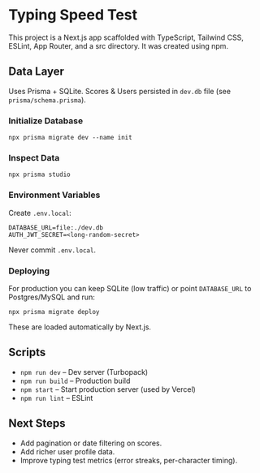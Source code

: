 # Typing Speed Test

This project is a Next.js app scaffolded with TypeScript, Tailwind CSS, ESLint, App Router, and a src directory. It was created using npm.

## Data Layer
Uses Prisma + SQLite. Scores & Users persisted in `dev.db` file (see `prisma/schema.prisma`).

### Initialize Database
```
npx prisma migrate dev --name init
```

### Inspect Data
```
npx prisma studio
```

### Environment Variables
Create `.env.local`:
```
DATABASE_URL=file:./dev.db
AUTH_JWT_SECRET=<long-random-secret>
```
Never commit `.env.local`.

### Deploying
For production you can keep SQLite (low traffic) or point `DATABASE_URL` to Postgres/MySQL and run:
```
npx prisma migrate deploy
```
These are loaded automatically by Next.js.
## Scripts
- `npm run dev` – Dev server (Turbopack)
- `npm run build` – Production build
- `npm start` – Start production server (used by Vercel)
- `npm run lint` – ESLint



## Next Steps
- Add pagination or date filtering on scores.
- Add richer user profile data.
- Improve typing test metrics (error streaks, per-character timing).
